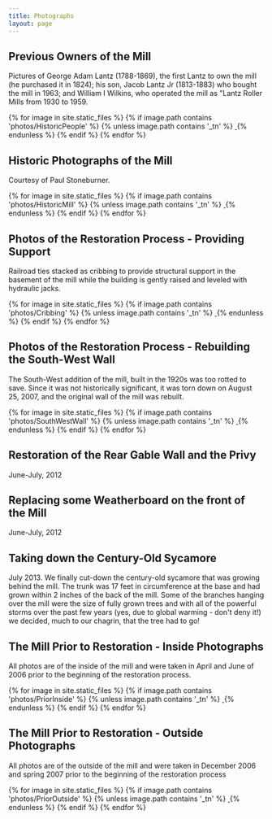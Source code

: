 ```yaml
---
title: Photographs
layout: page
---
```


## Previous Owners of the Mill
Pictures of George Adam Lantz (1788-1869), the first Lantz to own the mill (he purchased it in 1824); his son, Jacob Lantz Jr (1813-1883) who bought the mill in 1963; and William I Wilkins, who operated the mill as "Lantz Roller Mills from 1930 to 1959.

<p>
{% for image in site.static_files %}
    {% if image.path contains 'photos/HistoricPeople' %}
      {% unless image.path contains '_tn' %}
          <a href="{{site.url}}/{{ image.path }}">
            <img src="{{site.url}}/photos/HistoricPeople/{{ image.basename | append: '_tn' | append: image.extname }}" alt="">
          </a>
      {% endunless %}
    {% endif %}
{% endfor %}
</p>


## Historic Photographs of the Mill
Courtesy of Paul Stoneburner.

<p>
{% for image in site.static_files %}
    {% if image.path contains 'photos/HistoricMill' %}
      {% unless image.path contains '_tn' %}
          <a href="{{site.url}}/{{ image.path }}">
            <img src="{{site.url}}/photos/HistoricMill/{{ image.basename | append: '_tn' | append: image.extname }}" alt="">
          </a>
      {% endunless %}
    {% endif %}
{% endfor %}
</p>


## Photos of the Restoration Process - Providing Support
Railroad ties stacked as cribbing to provide structural support in the basement of the mill while the building is gently raised and leveled with hydraulic jacks.

<p>
{% for image in site.static_files %}
    {% if image.path contains 'photos/Cribbing' %}
      {% unless image.path contains '_tn' %}
          <a href="{{site.url}}/{{ image.path }}">
            <img src="{{site.url}}/photos/Cribbing/{{ image.basename | append: '_tn' | append: image.extname }}" alt="">
          </a>
      {% endunless %}
    {% endif %}
{% endfor %}
</p>

## Photos of the Restoration Process - Rebuilding the South-West Wall
The South-West addition of the mill, built in the 1920s was too rotted to save. Since it was not historically significant, it was torn down on August 25, 2007, and the original wall of the mill was rebuilt.

<p>
{% for image in site.static_files %}
    {% if image.path contains 'photos/SouthWestWall' %}
      {% unless image.path contains '_tn' %}
          <a href="{{site.url}}/{{ image.path }}">
            <img src="{{site.url}}/photos/SouthWestWall/{{ image.basename | append: '_tn' | append: image.extname }}" alt="">
          </a>
      {% endunless %}
    {% endif %}
{% endfor %}
</p>

## Restoration of the Rear Gable Wall and the Privy
June-July, 2012

## Replacing some Weatherboard on the front of the Mill
June-July, 2012

## Taking down the Century-Old Sycamore
July 2013. We finally cut-down the century-old sycamore that was growing behind the mill.  The trunk was 17 feet in circumference at the base and had grown within 2 inches of the back of the mill.  Some of the branches hanging over the mill were the size of fully grown trees and with all of the powerful storms over the past few years (yes, due to global warming - don't deny it!) we decided, much to our chagrin, that the tree had to go!

## The Mill Prior to Restoration - Inside Photographs
All photos are of the inside of the mill and were taken in April and June of 2006 prior to the beginning of the restoration process.

<p>
{% for image in site.static_files %}
    {% if image.path contains 'photos/PriorInside' %}
      {% unless image.path contains '_tn' %}
          <a href="{{site.url}}/{{ image.path }}">
            <img src="{{site.url}}/photos/PriorInside/{{ image.basename | append: '_tn' | append: image.extname }}" alt="">
          </a>
      {% endunless %}
    {% endif %}
{% endfor %}
</p>

## The Mill Prior to Restoration - Outside Photographs
All photos are of the outside of the mill and were taken in December 2006 and spring 2007 prior to the beginning of the restoration process

<p>
{% for image in site.static_files %}
    {% if image.path contains 'photos/PriorOutside' %}
      {% unless image.path contains '_tn' %}
          <a href="{{site.url}}/{{ image.path }}">
            <img src="{{site.url}}/photos/PriorOutside/{{ image.basename | append: '_tn' | append: image.extname }}" alt="">
          </a>
      {% endunless %}
    {% endif %}
{% endfor %}
</p>
